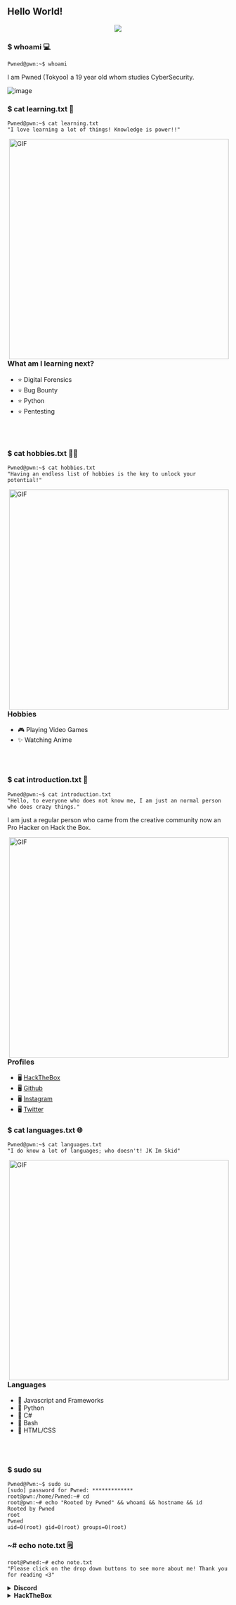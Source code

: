 ## Hello World! 
<p align="center">
<img src="https://readme-typing-svg.herokuapp.com?color=F71F0F&center=true&vCenter=true&lines=I+am+an+Ethical+Hacker.;I+am+a+SkidDev.;I+am+a+CTF+player.;."/>
</p>



### $ whoami 💻
```shell
Pwned@pwn:~$ whoami
```

I am Pwned (Tokyoo) a 19 year old whom studies CyberSecurity.

![image](https://raw.githubusercontent.com/Pwned-h/Pwned-h/main/unknown.png)



### $ cat learning.txt 📘
```shell
Pwned@pwn:~$ cat learning.txt
"I love learning a lot of things! Knowledge is power!!"
```

<img hight="400" width="500" alt="GIF" align="right" src="https://github.com/Yuma-Tsushima07/Readme/blob/main/assets/lelouch-chess.gif">

### What am I learning next?
* ⭐ Digital Forensics
* ⭐ Bug Bounty
* ⭐ Python
* ⭐ Pentesting

</br>
</br>

### $ cat hobbies.txt 👨‍🎨
```shell
Pwned@pwn:~$ cat hobbies.txt
"Having an endless list of hobbies is the key to unlock your potential!"
```
<img hight="400" width="500" alt="GIF" align="right" src="https://github.com/Yuma-Tsushima07/Readme/blob/main/assets/lelouch-wink.gif">

### Hobbies
* 🎮 Playing Video Games 
* ✨ Watching Anime


</br>
</br>


### $ cat introduction.txt 🔎
```shell
Pwned@pwn:~$ cat introduction.txt
"Hello, to everyone who does not know me, I am just an normal person who does crazy things."
``` 
I am just a regular person who came from the creative community now an Pro Hacker on Hack the Box. 

<img hight="400" width="500" alt="GIF" align="right" src="https://github.com/Yuma-Tsushima07/Readme/blob/main/assets/lelouch-zoom.gif">


### Profiles
* 🖥️ [HackTheBox](https://app.hackthebox.com/profile/617926)
* 🖥️ [Github](https://github.com/Pwned-h)
* 🖥️ [Instagram](https://www.instagram.com/7v2p)
* 🖥️ [Twitter](https://twitter.com/0xEl337)

### $ cat languages.txt 🌐
```shell
Pwned@pwn:~$ cat languages.txt
"I do know a lot of languages; who doesn't! JK Im Skid"
```
<img hight="400" width="500" alt="GIF" align="right" src="https://github.com/Yuma-Tsushima07/Readme/blob/main/assets/lelouch-rule.gif">

### Languages
* 🚩 Javascript and Frameworks
* 🚩 Python
* 🚩 C#
* 🚩 Bash
* 🚩 HTML/CSS

</br>
</br>


### $ sudo su 
```shell
Pwned@Pwn:~$ sudo su
[sudo] password for Pwned: *************
root@pwn:/home/Pwned:~# cd
root@pwn:~# echo "Rooted by Pwned" && whoami && hostname && id
Rooted by Pwned
root
Pwned
uid=0(root) gid=0(root) groups=0(root)
```

### ~# echo note.txt 🗒️

```shell
root@Pwned:~# echo note.txt
"Please click on the drop down buttons to see more about me! Thank you for reading <3"
```

<div align="left">
 

  
<details>
  <summary><b>Discord</b></summary>
  
  <a href="https://discord.com/users/909128278839803994">
<img height="80px" src="https://discord.c99.nl/widget/theme-3/909128278839803994.png">
  </a>
<br></br>
    </details>

<details>
  <summary><b>HackTheBox</b></summary>

  <a href="https://app.hackthebox.com/profile/617926">
<img src="https://www.hackthebox.com/badge/image/617926" alt="Hack The Box">
  </a>
  <br></br>
  </details>
  



